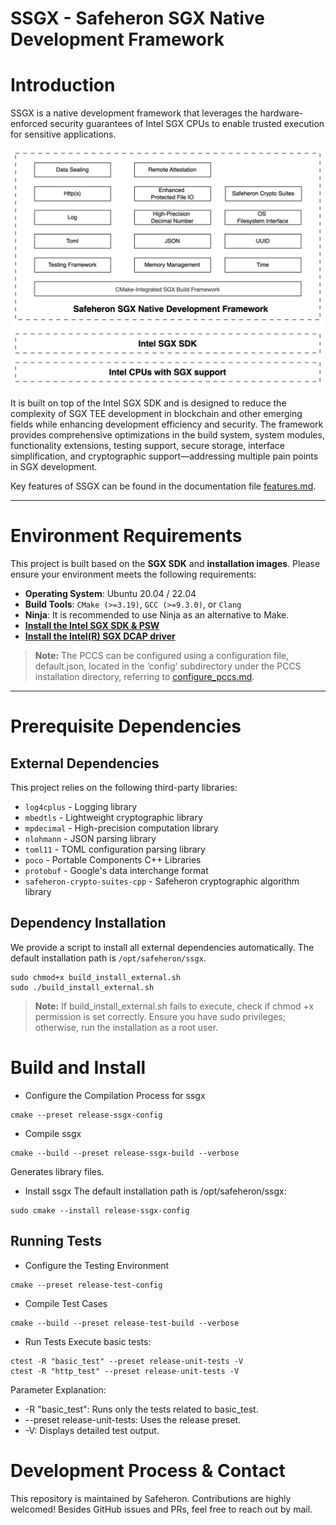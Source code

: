 # SSGX - Safeheron SGX Native Development Framework

# Introduction
SSGX is a native development framework that leverages the hardware-enforced security guarantees of Intel SGX CPUs to 
enable trusted execution for sensitive applications.

![SSGX Framework Overview](./framework.png)

It is built on top of the Intel SGX SDK and is designed to reduce the complexity of SGX TEE development in blockchain 
and other emerging fields while enhancing development efficiency and security. The framework provides comprehensive 
optimizations in the build system, system modules, functionality extensions, testing support, secure storage, interface 
simplification, and cryptographic support—addressing multiple pain points in SGX development. 

Key features of SSGX can be found in the documentation file [features.md](./features.md).

---

# Environment Requirements

This project is built based on the **SGX SDK** and **installation images**. Please ensure your environment meets the
following requirements:

- **Operating System**: Ubuntu 20.04 / 22.04
- **Build Tools**: `CMake (>=3.19)`, `GCC (>=9.3.0)`, or `Clang`
- **Ninja**: It is recommended to use Ninja as an alternative to Make.
- [**Install the Intel SGX SDK & PSW**](https://github.com/intel/linux-sgx)
- [**Install the Intel(R) SGX DCAP driver**](https://download.01.org/intel-sgx/latest/dcap-latest/linux/docs/Intel_SGX_SW_Installation_Guide_for_Linux.pdf)

> **Note:** The PCCS can be configured using a configuration file, default.json, located in the ‘config’ subdirectory 
> under the PCCS installation directory, referring to [configure_pccs.md](./configure_pccs.md).

---

# **Prerequisite Dependencies**

## **External Dependencies**

This project relies on the following third-party libraries:

- `log4cplus` - Logging library
- `mbedtls` - Lightweight cryptographic library
- `mpdecimal` - High-precision computation library
- `nlohmann` - JSON parsing library
- `toml11` - TOML configuration parsing library
- `poco` - Portable Components C++ Libraries
- `protobuf` - Google's data interchange format
- `safeheron-crypto-suites-cpp` - Safeheron cryptographic algorithm library

## **Dependency Installation**

We provide a script to install all external dependencies automatically. The default installation path is 
`/opt/safeheron/ssgx`.

```shell
sudo chmod+x build_install_external.sh
sudo ./build_install_external.sh
```

> **Note:**
> If build_install_external.sh fails to execute, check if chmod +x permission is set correctly.
> Ensure you have sudo privileges; otherwise, run the installation as a root user.

# Build and Install

- Configure the Compilation Process for ssgx

```shell
cmake --preset release-ssgx-config
```

- Compile ssgx

```shell
cmake --build --preset release-ssgx-build --verbose
```

Generates library files.

- Install ssgx
  The default installation path is /opt/safeheron/ssgx:

```shell
sudo cmake --install release-ssgx-config
```

## Running Tests

- Configure the Testing Environment

```shell
cmake --preset release-test-config
```

- Compile Test Cases

```shell
cmake --build --preset release-test-build --verbose
```

- Run Tests
  Execute basic tests:

```shell
ctest -R "basic_test" --preset release-unit-tests -V
ctest -R "http_test" --preset release-unit-tests -V
```

Parameter Explanation:

- -R "basic_test": Runs only the tests related to basic_test.
- --preset release-unit-tests: Uses the release preset.
- -V: Displays detailed test output.

# Development Process & Contact
This repository is maintained by Safeheron. Contributions are highly welcomed! Besides GitHub issues and PRs, feel free to reach out by mail.
